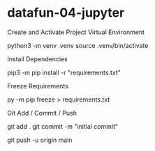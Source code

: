 # datafun-04-jupyter
Create and Activate Project Virtual Environment

python3 -m venv .venv 
source .venv/bin/activate

Install Dependencies

pip3 -m pip install -r "requirements.txt"

Freeze Requirements

py -m pip freeze > requirements.txt

Git Add / Commit / Push

git add . 
git commit -m "initial commit" 

git push -u origin main